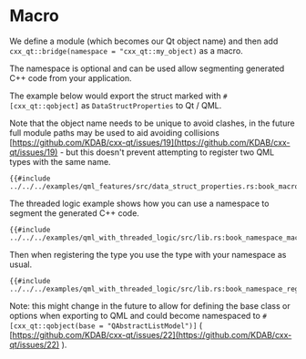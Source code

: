 <!--
SPDX-FileCopyrightText: 2021 Klarälvdalens Datakonsult AB, a KDAB Group company <info@kdab.com>
SPDX-FileContributor: Andrew Hayzen <andrew.hayzen@kdab.com>

SPDX-License-Identifier: MIT OR Apache-2.0
-->

# Macro

We define a module (which becomes our Qt object name) and then add `cxx_qt::bridge(namespace = "cxx_qt::my_object)` as a macro.

The namespace is optional and can be used allow segmenting generated C++ code from your application.

The example below would export the struct marked with `#[cxx_qt::qobject]` as `DataStructProperties` to Qt / QML.

Note that the object name needs to be unique to avoid clashes, in the future full module paths may be used to aid avoiding collisions [https://github.com/KDAB/cxx-qt/issues/19](https://github.com/KDAB/cxx-qt/issues/19) - but this doesn't prevent attempting to register two QML types with the same name.

```rust,ignore,noplayground
{{#include ../../../examples/qml_features/src/data_struct_properties.rs:book_macro_code}}
```

The threaded logic example shows how you can use a namespace to segment the generated C++ code.

```rust,ignore,noplayground
{{#include ../../../examples/qml_with_threaded_logic/src/lib.rs:book_namespace_macro}}
```

Then when registering the type you use the type with your namespace as usual.

```rust,ignore,noplayground
{{#include ../../../examples/qml_with_threaded_logic/src/lib.rs:book_namespace_register}}
```

Note: this might change in the future to allow for defining the base class or options when exporting to QML and could become namespaced to `#[cxx_qt::qobject(base = "QAbstractListModel")]` ( [https://github.com/KDAB/cxx-qt/issues/22](https://github.com/KDAB/cxx-qt/issues/22) ).
